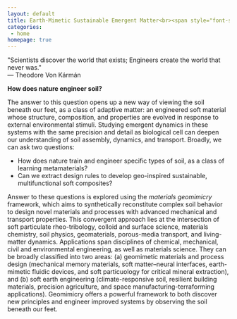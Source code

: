 ```yaml
---
layout: default
title: Earth-Mimetic Sustainable Emergent Matter<br><span style="font-size:55%;"><b>Materials Geomimicry | Functional Suspensions | Biofluid Dynamics
categories:
 - home
homepage: true
---
```


"Scientists discover the world that exists; Engineers create the world that never was."<br>
— Theodore Von Kármán

<b>How does nature engineer soil?</b>

The answer to this question opens up a new way of viewing the soil beneath our feet, as a class of adaptive matter: an engineered soft material whose structure, composition, and properties are evolved in response to external environmental stimuli. Studying emergent dynamics in these systems with the same precision and detail as biological cell can deepen our understanding of soil assembly, dynamics, and transport. Broadly, we can ask two questions:
<ul>
    <li>How does nature train and engineer specific types of soil, as a class of learning metamaterials?</li>
    <li> Can we extract design rules to develop geo-inspired sustainable, multifunctional soft composites?</li>
</ul>

Answer to these questions is explored using the <i>materials geomimicry</i> framework, which aims to synthetically reconstitute complex soil behavior to design novel materials and processes with advanced mechanical and transport properties. This convergent approach lies at the intersection of soft particulate rheo-tribology, colloid and surface science, materials chemistry, soil physics, geomaterials, porous-media transport, and living-matter dynamics. Applications span disciplines of chemical, mechanical, civil and environmental engineering, as well as materials science. They can be broadly classified into two areas: (a) geomimetic materials and process design (mechanical memory materials, soft matter–neural interfaces, earth-mimetic fluidic devices, and soft particuology for critical mineral extraction), and (b) soft earth engineering (climate-responsive soil, resilient building materials, precision agriculture, and space manufacturing-terraforming applications). Geomimicry offers a powerful framework to both discover new principles and engineer improved systems by observing the soil beneath our feet.




